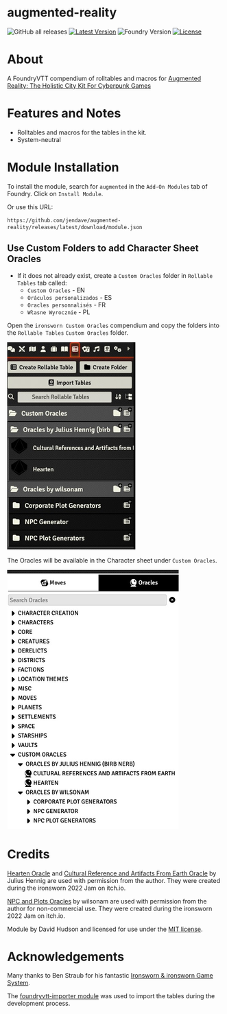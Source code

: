 # augmented-reality

![GitHub all releases](https://img.shields.io/github/downloads/jendave/augmented-reality/total)
[![Latest Version](https://img.shields.io/github/v/release/jendave/augmented-reality?display_name=tag&sort=semver&label=Latest%20Version)](https://github.com/jendave/augmented-reality/releases/latest)
![Foundry Version](https://img.shields.io/endpoint?url=https://foundryshields.com/version?url=https%3A%2F%2Fraw.githubusercontent.com%2Fjendave%2Faugmented-reality%2Fmain%2Fmodule.json)
[![License](https://img.shields.io/github/license/jendave/augmented-reality)](LICENSE)

# About
A FoundryVTT compendium of rolltables and macros for [Augmented Reality: The Holistic City Kit For Cyberpunk Games](https://preview.drivethrurpg.com/en/product/202175/augmented-reality-the-holistic-city-kit-for-cyberpunk-games)

# Features and Notes
* Rolltables and macros for the tables in the kit.
* System-neutral

# Module Installation
To install the module, search for `augmented` in the `Add-On Modules` tab of Foundry. Click on `Install Module`.

Or use this URL:

```
https://github.com/jendave/augmented-reality/releases/latest/download/module.json
```


## Use Custom Folders to add Character Sheet Oracles 
* If it does not already exist, create a `Custom Oracles` folder in `Rollable Tables` tab called:
  * `Custom Oracles` - EN
  * `Oráculos personalizados` - ES
  * `Oracles personnalisés` - FR
  * `Własne Wyrocznie` - PL

Open the `ironsworn Custom Oracles` compendium and copy the folders into the `Rollable Tables` `Custom Oracles` folder.

![Rollable Tables - Custom Oracles](./docs/custom-oracles-rollable-tables.jpg)

The Oracles will be available in the Character sheet under `Custom Oracles`.

![Character Sheet - Custom Oracles](./docs/custom-oracles-character-sheet.jpg)

# Credits
[Hearten Oracle](https://birb-nerb.itch.io/hearten-oracle) and [Cultural Reference and Artifacts From Earth Oracle](https://birb-nerb.itch.io/cultural-references-and-artifacts-from-earth-oracle-for-ironsworn-ironsworn) by Julius Hennig are used with permission from the author. They were created during the ironsworn 2022 Jam on itch.io.

[NPC and Plots Oracles](https://wilsonam.itch.io/npcs-and-plots-for-ironsworn) by wilsonam are used with permission from the author for non-commercial use. They were created during the ironsworn 2022 Jam on itch.io.

Module by David Hudson and licensed for use under the [MIT license](https://opensource.org/license/mit/).

# Acknowledgements
Many thanks to Ben Straub for his fantastic [Ironsworn & ironsworn Game System](https://foundryvtt.com/packages/foundry-ironsworn).

The [foundryvtt-importer module](https://github.com/EthanJWright/foundryvtt-importer) was used to import the tables during the development process.
